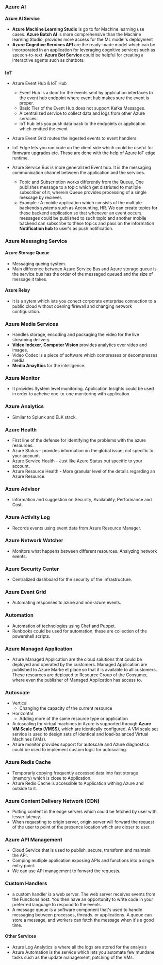 ### Azure AI

#### Azure AI Service
- **Azure Machine Learning Studio** is go to for Machine learning use cases. **Azure Batch AI** is more comprehensive than the Machine learning Studio, provides more access for the ML model's deployment
- **Azure Cognitive Services API** are the ready-made model which can be incorporated in an application for leveraging cognitive services such as speech-to-text. **Azure Bot Service** could be helpful for creating a interactive agents such as chatbots.

### IoT
- Azure Event Hub & IoT Hub
    - Event Hub is a door for the events sent by application interfaces to the event hub endpoint where event hub makes sure the event is proper.
    - Basic Tier of the Event Hub does not support Kafka Messages.
    - A centralized service to collect data and logs from other Azure services.
    - IoT hub lets you push data back to the endpoints or application which emitted the event

- Azure Event Grid routes the ingested events to event handlers
- IoT Edge lets you run code on the client side which could be useful for firmware upgrades etc. These are done with the help of Azure IoT edge runtime.

- Azure Service Bus is more generalized Event hub. It is the messaging communication channel between the application and the services.
    - Topic and Subscription works differently from the Queue, One publishes message to a topic which get distriuted to mutliple subscriber 
    of it, wherein Queue provides processing of a single message by reciever.
    - Example : A mobile application which consists of the multiple backends systems such as Accounting, HR. We can create topics for these backend application so that whenever an event occurs, messages could be published to such topic and another mobile backend can subscribe to these topics and pass on the information **Notification hub** to user's as push notification.

### Azure Messaging Service
 
 #### Azure Storage Queue
 - Messaging queing system.
 - Main difference between Azure Service Bus and Azure storage queue is the service bus has the order of the messaged queued and the size of message it takes. 
 #### Azure Relay
 - It is a sytem which lets you conect corporate enterprise connection to a public cloud without opening firewall and changing network configuration.


### Azure Media Services

- Handles storage, encoding and packaging the video for the live streaming delivery.
- **Video Indexer**, **Computer Vision** provides analytics over video and images.
- Video Codec is a piece of software which compresses or decompresses media
- **Media Anayltics** for the intelligence.


### Azure Monitor 
- It provides System level monitoring. Application Insights could be used in order to acheive one-to-one monitoring with application.

### Azure Analytics 
- Similar to Splunk and ELK stack.


### Azure Health 
- First line of the defense for identifying the problems with the azure resources.
- Azure Status - provides information on the global issue, not specific to your account.
- Azure Service Health - Just like Azure Status but specific to your account.
- Azure Resource Health - More granular level of the details regarding an Azure Resource.

### Azure Advisor 
- Information and suggestion on Security, Availability, Performance and Cost.

### Azure Activity Log 
- Records events using event data from Azure Resource Manager.


### Azure Network Watcher 
- Monitors what happens between different resources. Analyzing network events.

### Azure Security Center 
- Centralized dashboard for the security of the infrastructure.

### Azure Event Grid
- Automating responses to azure and non-azure events. 

### Automation
- Automation of technologies using Chef and Puppet.
- Runbooks could be used for automation, these are collection of the powershell scripts.

### Azure Managed Application
- Azure Managed Application are the cloud solutions that could be deployed and operated by the customers. Managed Application are published to Azure Marke
et place so that it is available to all customers. These resources are deployed to Resource Group of the Consumer, where even the publisher of Managed 
Application has access to.

### Autoscale
- Vertical
	- Changing the capacity of the current resource
- Horizontal 
	- Adding more of the same resource type or application
- Autoscaling for virtual machines in Azure is supported through **Azure VM Scale Sets (VMSS)**, which are identically configured. A VM scale set service is used to design sets of identical and load-balanced Virtual Machines (VMs).
- Azure monitor provides support for autoscale and Azure diagnostics could be used to implement custom logic for autoscaling.

### Azure Redis Cache
- Temporarly copying frequently accessed data into fast storage (memory) which is close to Application.
- Azure Redis Cache is accessible to Application withing Azure and outside to it.

### Azure Content Delivery Network (CDN)
- Putting content in the edge servers which could be fetched by user with lesser latency.
- When requesting to origin server, origin server will forward the request of the user to point of the presence location which are closer to user.	

### Azure API Management
- Cloud Service that is used to publish, secure, transform and maintain the API.
- Comping mutliple application exposing APIs and functions into a single entry point.
- We can use API management to forward the requests.

### Custom Handlers
- a custom handler is a web server. The web server receives events from the Functions host. You then have an opportunity to write code in your preferred language to respond to the events.
- A message queue is a software component that's used to handle messaging between processes, threads, or applications. A queue can store a message, and workers can fetch the message when it's a good time.


#### Other Services
- Azure Log Analytics is where all the logs are stored for the analysis
- Azure Automation is the service which lets you automate few mundane tasks such as the update management, patching of the VMs.
